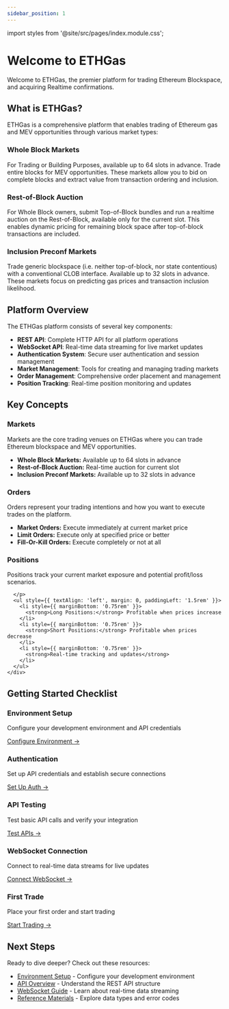 ```yaml
---
sidebar_position: 1
---
```


import styles from '@site/src/pages/index.module.css';

# Welcome to ETHGas

Welcome to ETHGas, the premier platform for trading Ethereum Blockspace, and acquiring Realtime confirmations.

## What is ETHGas?

ETHGas is a comprehensive platform that enables trading of Ethereum gas and MEV opportunities through various market types:

<div className="row" style={{ marginTop: '2rem' }}>
  <div className="col col--4">
    <div className="feature-card text--center" style={{ height: '100%', display: 'flex', flexDirection: 'column' }}>
      <div className={styles.stepNumber} style={{ marginBottom: '1rem' }}></div>
      <h3>Whole Block Markets</h3>
      <p style={{ flex: 1 }}>
        For Trading or Building Purposes, available up to 64 slots in advance. Trade entire blocks for MEV opportunities. These markets allow you to bid on complete blocks and extract value from transaction ordering and inclusion.
      </p>
    </div>
  </div>
  <div className="col col--4">
    <div className="feature-card text--center" style={{ height: '100%', display: 'flex', flexDirection: 'column' }}>
      <div className={styles.stepNumber} style={{ marginBottom: '1rem' }}></div>
      <h3>Rest-of-Block Auction</h3>
      <p style={{ flex: 1 }}>
        For Whole Block owners, submit Top-of-Block bundles and run a realtime auction on the Rest-of-Block, available only for the current slot. This enables dynamic pricing for remaining block space after top-of-block transactions are included.
      </p>
    </div>
  </div>
  <div className="col col--4">
    <div className="feature-card text--center" style={{ height: '100%', display: 'flex', flexDirection: 'column' }}>
      <div className={styles.stepNumber} style={{ marginBottom: '1rem' }}></div>
      <h3>Inclusion Preconf Markets</h3>
      <p style={{ flex: 1 }}>
        Trade generic blockspace (i.e. neither top-of-block, nor state contentious) with a conventional CLOB interface. Available up to 32 slots in advance. These markets focus on predicting gas prices and transaction inclusion likelihood.
      </p>
    </div>
  </div>
</div>

## Platform Overview

The ETHGas platform consists of several key components:

- **REST API**: Complete HTTP API for all platform operations
- **WebSocket API**: Real-time data streaming for live market updates
- **Authentication System**: Secure user authentication and session management
- **Market Management**: Tools for creating and managing trading markets
- **Order Management**: Comprehensive order placement and management
- **Position Tracking**: Real-time position monitoring and updates

## Key Concepts

<div className="row">
  <div className="col col--4">
    <div className="feature-card" style={{ height: '100%', display: 'flex', flexDirection: 'column', padding: '2rem' }}>
      <h3 style={{ color: 'var(--ifm-color-primary)', marginBottom: '1.5rem', fontSize: '1.75rem', fontWeight: '600', textAlign: 'center' }}>Markets</h3>
      <p style={{ marginBottom: '1.5rem' }}>
        Markets are the core trading venues on ETHGas where you can trade Ethereum blockspace and MEV opportunities.
      </p>
      <ul style={{ textAlign: 'left', margin: 0, paddingLeft: '1.5rem' }}>
        <li style={{ marginBottom: '0.75rem' }}>
          <strong>Whole Block Markets:</strong> Available up to 64 slots in advance
        </li>
        <li style={{ marginBottom: '0.75rem' }}>
          <strong>Rest-of-Block Auction:</strong> Real-time auction for current slot
        </li>
        <li style={{ marginBottom: '0.75rem' }}>
          <strong>Inclusion Preconf Markets:</strong> Available up to 32 slots in advance
        </li>
      </ul>
    </div>
  </div>
  
  <div className="col col--4">
    <div className="feature-card" style={{ height: '100%', display: 'flex', flexDirection: 'column', padding: '2rem' }}>
      <h3 style={{ color: 'var(--ifm-color-primary)', marginBottom: '1.5rem', fontSize: '1.75rem', fontWeight: '600', textAlign: 'center' }}>Orders</h3>
      <p style={{ marginBottom: '1.5rem' }}>
        Orders represent your trading intentions and how you want to execute trades on the platform.
      </p>
      <ul style={{ textAlign: 'left', margin: 0, paddingLeft: '1.5rem' }}>
        <li style={{ marginBottom: '0.75rem' }}>
          <strong>Market Orders:</strong> Execute immediately at current market price
        </li>
        <li style={{ marginBottom: '0.75rem' }}>
          <strong>Limit Orders:</strong> Execute only at specified price or better
        </li>
        <li style={{ marginBottom: '0.75rem' }}>
          <strong>Fill-Or-Kill Orders:</strong> Execute completely or not at all
        </li>
      </ul>
    </div>
  </div>
  
  <div className="col col--4">
    <div className="feature-card" style={{ height: '100%', display: 'flex', flexDirection: 'column', padding: '2rem' }}>
      <h3 style={{ color: 'var(--ifm-color-primary)', marginBottom: '1.5rem', fontSize: '1.75rem', fontWeight: '600', textAlign: 'center' }}>Positions</h3>
            <p style={{ marginBottom: '1.5rem', minHeight: '4rem' }}>
        Positions track your current market exposure and potential profit/loss scenarios.
         
      </p>
      <ul style={{ textAlign: 'left', margin: 0, paddingLeft: '1.5rem' }}>
        <li style={{ marginBottom: '0.75rem' }}>
          <strong>Long Positions:</strong> Profitable when prices increase
        </li>
        <li style={{ marginBottom: '0.75rem' }}>
          <strong>Short Positions:</strong> Profitable when prices decrease
        </li>
        <li style={{ marginBottom: '0.75rem' }}>
          <strong>Real-time tracking and updates</strong>
        </li>
      </ul>
    </div>
  </div>
</div>

## Getting Started Checklist

<div className="row">
  <div className="col col--6">
    <div className="feature-card text--center">
      <h3>Environment Setup</h3>
      <p>Configure your development environment and API credentials</p>
      <a href="/docs/getting-started/environments" className="button button--outline button--sm">
        Configure Environment →
      </a>
    </div>
  </div>
  <div className="col col--6">
    <div className="feature-card text--center">
      <h3>Authentication</h3>
      <p>Set up API credentials and establish secure connections</p>
      <a href="/docs/getting-started/connecting" className="button button--outline button--sm">
        Set Up Auth →
      </a>
    </div>
  </div>
</div>

<div className="row">
  <div className="col col--4">
    <div className="feature-card text--center">
      <h3>API Testing</h3>
      <p>Test basic API calls and verify your integration</p>
      <a href="/docs/api/overview" className="button button--outline button--sm">
        Test APIs →
      </a>
    </div>
  </div>
  <div className="col col--4">
    <div className="feature-card text--center">
      <h3>WebSocket Connection</h3>
      <p>Connect to real-time data streams for live updates</p>
      <a href="/docs/websocket/overview" className="button button--outline button--sm">
        Connect WebSocket →
      </a>
    </div>
  </div>
  <div className="col col--4">
    <div className="feature-card text--center">
      <h3>First Trade</h3>
      <p>Place your first order and start trading</p>
      <a href="/docs/api/trading/whole-block" className="button button--outline button--sm">
        Start Trading →
      </a>
    </div>
  </div>
</div>

## Next Steps

Ready to dive deeper? Check out these resources:

- [Environment Setup](/docs/getting-started/environments) - Configure your development environment
- [API Overview](/docs/api/overview) - Understand the REST API structure
- [WebSocket Guide](/docs/websocket/overview) - Learn about real-time data streaming
- [Reference Materials](/docs/reference/data-types) - Explore data types and error codes

